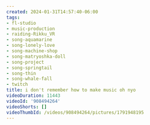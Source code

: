 ```yaml
---
created: 2024-01-31T14:57:40-06:00
tags:
- fl-studio
- music-production
- raiding-Rikku_VR
- song-aquamarine
- song-lonely-love
- song-machine-shop
- song-matryoshka-doll
- song-project
- song-springtail
- song-thin
- song-whale-fall
- twitch
title: i don't remember how to make music oh nyo
videoDuration: 11443
videoId: '908494264'
videoShorts: []
videoThumbId: /videos/908494264/pictures/1791948195
---
```

